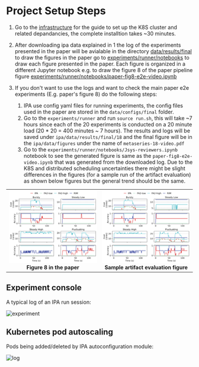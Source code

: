 # Project Setup Steps
1. Go to the [infrastructure](/infrastructure/README.md) for the guide to set up the K8S cluster and related depandancies, the complete installtion takes ~30 minutes.

2. After downloading ipa data explained in 1 the log of the experiments presented in the paper will be avialable in the directory [data/results/final](data/results/final) to draw the figures in the paper go to [experiments/runner/notebooks](experiments/runner/notebooks) to draw each figure presented in the paper. Each figure is organized in a different Jupyter notebook e.g. to draw the figure 8 of the paper pipeline figure [experiments/runner/notebooks/paper-fig8-e2e-video.ipynb](experiments/runner/notebooks/paper-fig8-e2e-video.ipynb)

3. If you don't want to use the logs and want to check the main paper e2e experiments (E.g. paper's figure 8) do the following steps:
    1. IPA use config yaml files for running experiments, the config files used in the paper are stored in the `data/configs/final` folder.
    2. Go to the `experiments/runner` and run `source run.sh`, this will take ~7 hours since each of the 20 experiments is conducted on a 20 minute load (20 * 20 = 400 minutes ~ 7 hours). The results and logs will be saved under `ipa/data/results/final/18` and the final figure will be in the `ipa/data/figures` under the name of `metaseries-18-video.pdf`
    3. Go to the `experiments/runner/notebooks/Jsys-reviewers.ipynb` notebook to see the generated figure is same as the `paper-fig8-e2e-video.ipynb` that was generated from the downloaded log. Due to the K8S and distributed scheduling uncertainties there might be slight differences in the figures (for a sample run of the artifact evaluation) as shown below figures but the general trend should be the same.

<table style="width: 100%; border-collapse: collapse;">
  <tr>
    <td style="width: 50%; text-align: center;">
      <img src="paper-figure.png" alt="paper figure" width="500">
      <br>
      <strong>Figure 8 in the paper</strong>
    </td>
    <td style="width: 50%; text-align: center;">
      <img src="artifact-eval.png" alt="artifact evaluation" width="500">
      <br>
      <strong>Sample artifact evaluation figure</strong>
    </td>
  </tr>
</table>


## Experiment console
A typical log of an IPA run session:

![experiment](https://github.com/reconfigurable-ml-pipeline/ipa/assets/6298780/b7511930-dbf0-4dca-b1c2-c1a064232416)



## Kubernetes pod autoscaling
Pods being added/deleted by IPA autoconfiguration module:

![log](https://github.com/reconfigurable-ml-pipeline/ipa/assets/6298780/b43ea8d5-68d9-44b6-b452-c9486878c57e)


